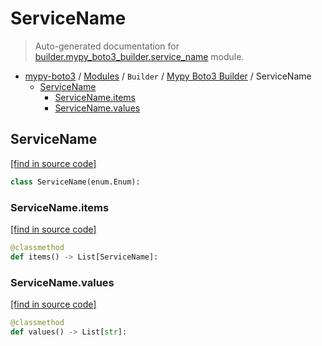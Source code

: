 # ServiceName

> Auto-generated documentation for [builder.mypy_boto3_builder.service_name](https://github.com/vemel/mypy_boto3/blob/master/builder/mypy_boto3_builder/service_name.py) module.

- [mypy-boto3](../../README.md#mypy_boto3) / [Modules](../../MODULES.md#mypy-boto3-modules) / `Builder` / [Mypy Boto3 Builder](index.md#mypy-boto3-builder) / ServiceName
    - [ServiceName](#servicename)
        - [ServiceName.items](#servicenameitems)
        - [ServiceName.values](#servicenamevalues)

## ServiceName

[[find in source code]](https://github.com/vemel/mypy_boto3/blob/master/builder/mypy_boto3_builder/service_name.py#L7)

```python
class ServiceName(enum.Enum):
```

### ServiceName.items

[[find in source code]](https://github.com/vemel/mypy_boto3/blob/master/builder/mypy_boto3_builder/service_name.py#L202)

```python
@classmethod
def items() -> List[ServiceName]:
```

### ServiceName.values

[[find in source code]](https://github.com/vemel/mypy_boto3/blob/master/builder/mypy_boto3_builder/service_name.py#L206)

```python
@classmethod
def values() -> List[str]:
```
